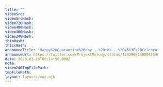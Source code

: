 ```yaml
---
title: ""
videoSrc: 
videoSrcHash: 
video720Hash: 
video480Hash: 
video360Hash: 
video240Hash: 
thinHash: 
thiccHash: 
announceTitle: "Happy%20Quarantine%20day...%20idk...%2045%3F%20Celebrate%20the%20sexy%20serenity%20of%20staying%20inside%20by%20joining%20me%20on%20CB%20%20Special%20DJ%20tonight%20%40Shimotsukei"
announceUrl: https://twitter.com/ProjektMelody/status/1242968240894234627
date: 2020-03-26T00:14:56.000Z
note: 
video240TmpFilePath: 
tmpFilePath: 
layout: layouts/vod.njk
---
```

